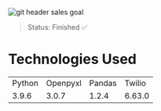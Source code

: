 ![git header sales goal](https://user-images.githubusercontent.com/54152996/129261426-1510c138-4867-49e5-807c-9373d5104a7a.png)

> Status: Finished ✅

# Technologies Used

<table>
  <tr>
    <td>Python</td>
    <td>Openpyxl</td>
    <td>Pandas</td>
    <td>Twilio</td>
  </tr>
  <tr>
    <td>3.9.6</td>
    <td>3.0.7</td>
    <td>1.2.4</td>
    <td>6.63.0</td>
  </tr>
</table>
